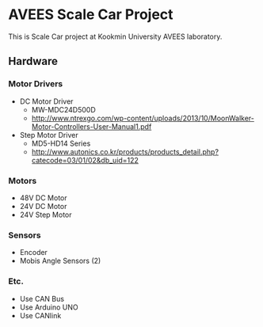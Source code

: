 # AVEES Scale Car Project
This is Scale Car project at Kookmin University AVEES laboratory.
## Hardware
### Motor Drivers
- DC Motor Driver
  - MW-MDC24D500D
  - http://www.ntrexgo.com/wp-content/uploads/2013/10/MoonWalker-Motor-Controllers-User-Manual1.pdf
- Step Motor Driver
  - MD5-HD14 Series
  - http://www.autonics.co.kr/products/products_detail.php?catecode=03/01/02&db_uid=122
### Motors
- 48V DC Motor
- 24V DC Motor
- 24V Step Motor
### Sensors
- Encoder
- Mobis Angle Sensors (2)
### Etc.
- Use CAN Bus
- Use Arduino UNO
- Use CANlink
